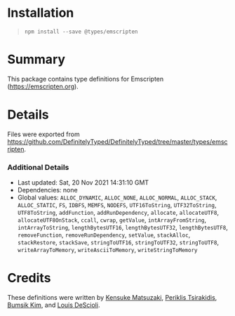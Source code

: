 # Installation
> `npm install --save @types/emscripten`

# Summary
This package contains type definitions for Emscripten (https://emscripten.org).

# Details
Files were exported from https://github.com/DefinitelyTyped/DefinitelyTyped/tree/master/types/emscripten.

### Additional Details
 * Last updated: Sat, 20 Nov 2021 14:31:10 GMT
 * Dependencies: none
 * Global values: `ALLOC_DYNAMIC`, `ALLOC_NONE`, `ALLOC_NORMAL`, `ALLOC_STACK`, `ALLOC_STATIC`, `FS`, `IDBFS`, `MEMFS`, `NODEFS`, `UTF16ToString`, `UTF32ToString`, `UTF8ToString`, `addFunction`, `addRunDependency`, `allocate`, `allocateUTF8`, `allocateUTF8OnStack`, `ccall`, `cwrap`, `getValue`, `intArrayFromString`, `intArrayToString`, `lengthBytesUTF16`, `lengthBytesUTF32`, `lengthBytesUTF8`, `removeFunction`, `removeRunDependency`, `setValue`, `stackAlloc`, `stackRestore`, `stackSave`, `stringToUTF16`, `stringToUTF32`, `stringToUTF8`, `writeArrayToMemory`, `writeAsciiToMemory`, `writeStringToMemory`

# Credits
These definitions were written by [Kensuke Matsuzaki](https://github.com/zakki), [Periklis Tsirakidis](https://github.com/periklis), [Bumsik Kim](https://github.com/kbumsik), and [Louis DeScioli](https://github.com/lourd).
